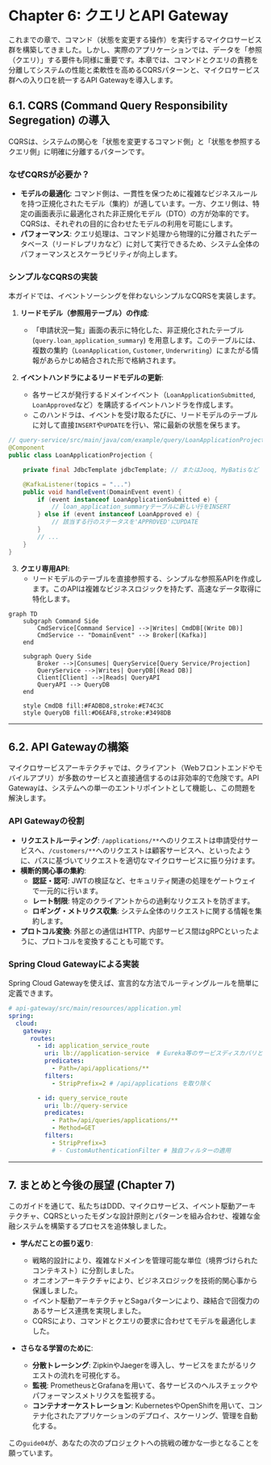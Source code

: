 # Chapter 6: クエリとAPI Gateway

これまでの章で、コマンド（状態を変更する操作）を実行するマイクロサービス群を構築してきました。しかし、実際のアプリケーションでは、データを「参照（クエリ）」する要件も同様に重要です。本章では、コマンドとクエリの責務を分離してシステムの性能と柔軟性を高めるCQRSパターンと、マイクロサービス群への入り口を統一するAPI Gatewayを導入します。

## 6.1. CQRS (Command Query Responsibility Segregation) の導入

CQRSは、システムの関心を「状態を変更するコマンド側」と「状態を参照するクエリ側」に明確に分離するパターンです。

### なぜCQRSが必要か？

-   **モデルの最適化**: コマンド側は、一貫性を保つために複雑なビジネスルールを持つ正規化されたモデル（集約）が適しています。一方、クエリ側は、特定の画面表示に最適化された非正規化モデル（DTO）の方が効率的です。CQRSは、それぞれの目的に合わせたモデルの利用を可能にします。
-   **パフォーマンス**: クエリ処理は、コマンド処理から物理的に分離されたデータベース（リードレプリカなど）に対して実行できるため、システム全体のパフォーマンスとスケーラビリティが向上します。

### シンプルなCQRSの実装

本ガイドでは、イベントソーシングを伴わないシンプルなCQRSを実装します。

1.  **リードモデル（参照用テーブル）の作成**:
    -   「申請状況一覧」画面の表示に特化した、非正規化されたテーブル (`query.loan_application_summary`) を用意します。このテーブルには、複数の集約（`LoanApplication`, `Customer`, `Underwriting`）にまたがる情報があらかじめ結合された形で格納されます。

2.  **イベントハンドラによるリードモデルの更新**:
    -   各サービスが発行するドメインイベント（`LoanApplicationSubmitted`, `LoanApproved`など）を購読するイベントハンドラを作成します。
    -   このハンドラは、イベントを受け取るたびに、リードモデルのテーブルに対して直接`INSERT`や`UPDATE`を行い、常に最新の状態を保ちます。

```java
// query-service/src/main/java/com/example/query/LoanApplicationProjection.java
@Component
public class LoanApplicationProjection {

    private final JdbcTemplate jdbcTemplate; // またはJooq, MyBatisなど

    @KafkaListener(topics = "...")
    public void handleEvent(DomainEvent event) {
        if (event instanceof LoanApplicationSubmitted e) {
            // loan_application_summaryテーブルに新しい行をINSERT
        } else if (event instanceof LoanApproved e) {
            // 該当する行のステータスを'APPROVED'にUPDATE
        }
        // ...
    }
}
```

3.  **クエリ専用API**:
    -   リードモデルのテーブルを直接参照する、シンプルな参照系APIを作成します。このAPIは複雑なビジネスロジックを持たず、高速なデータ取得に特化します。

```mermaid
graph TD
    subgraph Command Side
        CmdService[Command Service] -->|Writes| CmdDB[(Write DB)]
        CmdService -- "DomainEvent" --> Broker[(Kafka)]
    end
    
    subgraph Query Side
        Broker -->|Consumes| QueryService[Query Service/Projection]
        QueryService -->|Writes| QueryDB[(Read DB)]
        Client[Client] -->|Reads| QueryAPI
        QueryAPI --> QueryDB
    end
    
    style CmdDB fill:#FADBD8,stroke:#E74C3C
    style QueryDB fill:#D6EAF8,stroke:#3498DB
```

---

## 6.2. API Gatewayの構築

マイクロサービスアーキテクチャでは、クライアント（Webフロントエンドやモバイルアプリ）が多数のサービスと直接通信するのは非効率的で危険です。API Gatewayは、システムへの単一のエントリポイントとして機能し、この問題を解決します。

### API Gatewayの役割

-   **リクエストルーティング**: `/applications/**`へのリクエストは申請受付サービスへ、`/customers/**`へのリクエストは顧客サービスへ、といったように、パスに基づいてリクエストを適切なマイクロサービスに振り分けます。
-   **横断的関心事の集約**:
    -   **認証・認可**: JWTの検証など、セキュリティ関連の処理をゲートウェイで一元的に行います。
    -   **レート制限**: 特定のクライアントからの過剰なリクエストを防ぎます。
    -   **ロギング・メトリクス収集**: システム全体のリクエストに関する情報を集約します。
-   **プロトコル変換**: 外部との通信はHTTP、内部サービス間はgRPCといったように、プロトコルを変換することも可能です。

### Spring Cloud Gatewayによる実装

Spring Cloud Gatewayを使えば、宣言的な方法でルーティングルールを簡単に定義できます。

```yaml
# api-gateway/src/main/resources/application.yml
spring:
  cloud:
    gateway:
      routes:
        - id: application_service_route
          uri: lb://application-service  # Eureka等のサービスディスカバリと連携
          predicates:
            - Path=/api/applications/**
          filters:
            - StripPrefix=2 # /api/applications を取り除く

        - id: query_service_route
          uri: lb://query-service
          predicates:
            - Path=/api/queries/applications/**
            - Method=GET
          filters:
            - StripPrefix=3
            # - CustomAuthenticationFilter # 独自フィルターの適用
```

---

## 7. まとめと今後の展望 (Chapter 7)

このガイドを通じて、私たちはDDD、マイクロサービス、イベント駆動アーキテクチャ、CQRSといったモダンな設計原則とパターンを組み合わせ、複雑な金融システムを構築するプロセスを追体験しました。

-   **学んだことの振り返り**:
    -   戦略的設計により、複雑なドメインを管理可能な単位（境界づけられたコンテキスト）に分割しました。
    -   オニオンアーキテクチャにより、ビジネスロジックを技術的関心事から保護しました。
    -   イベント駆動アーキテクチャとSagaパターンにより、疎結合で回復力のあるサービス連携を実現しました。
    -   CQRSにより、コマンドとクエリの要求に合わせてモデルを最適化しました。

-   **さらなる学習のために**:
    -   **分散トレーシング**: ZipkinやJaegerを導入し、サービスをまたがるリクエストの流れを可視化する。
    -   **監視**: PrometheusとGrafanaを用いて、各サービスのヘルスチェックやパフォーマンスメトリクスを監視する。
    -   **コンテナオーケストレーション**: KubernetesやOpenShiftを用いて、コンテナ化されたアプリケーションのデプロイ、スケーリング、管理を自動化する。

この`guide04`が、あなたの次のプロジェクトへの挑戦の確かな一歩となることを願っています。 
